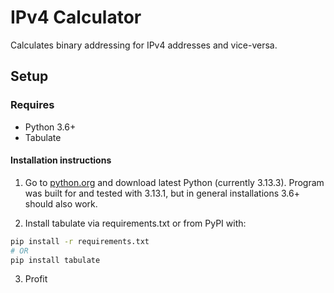 # IPv4 Calculator

Calculates binary addressing for IPv4 addresses and vice-versa.

## Setup

### Requires
- Python 3.6+
- Tabulate

#### Installation instructions

1. Go to [python.org](https://www.python.org/) and download latest Python (currently 3.13.3). Program was built for and tested with 3.13.1, but in general installations 3.6+ should also work.

2. Install tabulate via requirements.txt or from PyPI with:
```bash
pip install -r requirements.txt
# OR
pip install tabulate
```

3. Profit